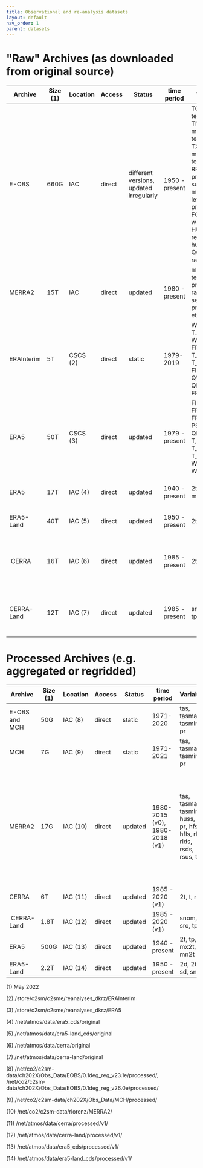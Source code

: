 ```yaml
---
title: Observational and re-analysis datasets
layout: default
nav_order: 1
parent: datasets
---
```


# "Raw" Archives (as downloaded from original source) 	  	  	  	  	  	  	  	  	 

| Archive 	 | Size (1) |	Location |	Access 	| Status 	                                | time period 	 | Variables 	| Temporal Resolution 	| Spatial Resolution 	| more information |
| -----------|----------|----------|----------|-----------------------------------------|----------------|-------------|-----------------------|---------------------|-------------------|
| E-OBS 	   |  660G 	  | IAC 	   | direct 	| different versions, updated irregularly | 1950 - present | TG: mean temperature, TN: minimum temperature, TX: maximum temperature, RR: precipitation sum, PP: mean sea level pressure, FG: mean wind speed, HU: mean relative humidity, QQ: global radiation |	daily |	0.1° and 0.25° |	https://www.ecad.eu/download/ensembles/download.php https://cds.climate.copernicus.eu/cdsapp#!/dataset/insitu-gridded-observations-europe?tab=overview |
| MERRA2 	   | 15T      |	IAC      | direct   |	updated |	1980 - present |	many, temperature, precipitation, radiation, sea level pressure etc. | hourly, sst monthly | 	0.5 lat x 0.625 lon (~50km) |	https://gmao.gsfc.nasa.gov/reanalysis/MERRA-2/ https://climatedataguide.ucar.edu/climate-data/nasas-merra2-reanalysis
| ERAInterim | 5T       | CSCS (2) | direct   |	static |	1979-2019      |	W_SO_REL, T_SO, W_SNOW, FR_LAND, T_SKIN, T_SNOW, FIS, T, U, V, QV, PS, QC, QI, FR_SEA_ICE |	6-hourly |	0.7° x 0.7° (80 km) 	global
| ERA5       | 50T      |	CSCS (3) | direct   | updated |1979 - present  |	FIS, FR_LAND, FR_SEA_ICE, PS, QC, QI, QR, QS, QV, T, T_SKIN, T_SNOW, T_SO, U, V, W_SNOW, W_SO_REL |	hourly |	0.28125° x 0.28125° (31 km) 	List of additional ERA-5 datasets
| ERA5       | 17T      |	IAC (4)  |	direct  |	updated |	1940 - present |	2t, tp, 10si, mn2t, mx2t |	monthly, hourly (variable dependent)| 0.25° x 0.25° |	https://cds.climate.copernicus.eu/cdsapp#!/dataset/reanalysis-era5-single-levels-monthly-means?tab=overview, https://cds.climate.copernicus.eu/cdsapp#!/dataset/reanalysis-era5-single-levels?tab=overview, need to delete original data after processing because of size |
| ERA5-Land  | 40T      |	IAC (5)  |	direct  |	updated |	1950 - present |	2t, snom |	hourly (variable dependent) |	0.1° x 0.1° | 	https://cds.climate.copernicus.eu/cdsapp#!/dataset/reanalysis-era5-land?tab=form, need to delete original data after processing because of size |
| CERRA      | 16T      |	IAC (6)  |	direct  |	updated |	1985 - present |	2t, t, r, ... | 	3-hourly | 	5x5km |	sub-daily regional reanalysis data for Europe, https://cds.climate.copernicus.eu/cdsapp#!/dataset/reanalysis-cerra-single-levels?tab=overview Wishlist: https://docs.google.com/document/d/1YtIabO5PMTsD_i_PqycmzIbrOYigNmuublt_i6FKrhY/edit#heading=h.brsa23yzcugp, download status: https://docs.google.com/spreadsheets/d/1xfM4TZCGXZm4M4VLQW3XPyAk6IX9vjlwj_p6ymX4aDU/edit#gid=0, space constraints prevent us from keeping all the 3-hourly data which have been processed into daily data, see sheet on download process |
| CERRA-Land | 12T      | IAC (7)  | direct   |	updated |	1985 - present |	snom, sro, tp, ... |	3-hourly |	5x5km |	https://cds.climate.copernicus.eu/cdsapp#!/dataset/reanalysis-cerra-land?tab=overview, Wishlist: https://docs.google.com/document/d/1YtIabO5PMTsD_i_PqycmzIbrOYigNmuublt_i6FKrhY/edit#heading=h.brsa23yzcugp, download status: https://docs.google.com/spreadsheets/d/1e58ps_yBmxUG0jvL8ZmNNr7Zz_UXuqIZsz4MdRAzvbM/edit#gid=0, space constraints prevent us from keeping all the 3-hourly data which have been processed into daily data, see sheet on download process |

# Processed Archives (e.g. aggregated or regridded) 	 
| Archive 	 | Size (1) |	Location |	Access | Status  | time period 	 | Variables 	              | Temporal Resolution | Spatial Resolution 	| more information |
| -----------|----------|----------|---------|---------|---------------|--------------------------|---------------------|---------------------|-------------------|
| E-OBS and MCH |	50G 	| IAC (8)  |	direct |	static |	1971-2020    |	tas, tasmax, tasmin, pr |	daily               |	0.11°               |	E-OBS (v23.1e and v26.0e) data with higher resolution MCH data over Switzerland (prepared for CH2025) |
| MCH 	     | 7G       |	IAC (9)  |	direct |	static |	1971-2021 	 | tas, tasmax, tasmin, pr  |	daily               |	~2km                |	gridded observational data from MeteoSwiss over Switzerland |
| MERRA2     |	17G     |	IAC (10) |	direct | updated | 1980-2015 (v0), 1980-2018 (v1) |	tas, tasmax, tasmin, huss, psl, pr, hfss, hfls, rlus, rlds, rsds, rsus, tos |	daily, monthly |	2.5 lat x 2.5 lon (same as cmip6-ng) 	files are consistent with cmip-ng archives, no time period is indicated in filenames |
| CERRA 	   |6T 	      | IAC (11) |	direct | updated | 1985 - 2020 (v1) |	2t, t, r, ...       |	daily, monthly      |	5x5km 	            | sub-daily regional reanalysis data for Europe, https://cds.climate.copernicus.eu/cdsapp#!/dataset/reanalysis-cerra-single-levels?tab=overview, https://docs.google.com/spreadsheets/d/1xfM4TZCGXZm4M4VLQW3XPyAk6IX9vjlwj_p6ymX4aDU/edit#gid=0 |
| CERRA-Land |	1.8T    |	IAC (12) |	direct | updated | 1985 - 2020 (v1) |	snom, sro, tp, ...  |	daily, monthly      |	5x5km 	| https://cds.climate.copernicus.eu/cdsapp#!/dataset/reanalysis-cerra-land?tab=overview, https://docs.google.com/spreadsheets/d/1e58ps_yBmxUG0jvL8ZmNNr7Zz_UXuqIZsz4MdRAzvbM/edit#gid=0 |
| ERA5 	     | 500G     |	IAC (13) | 	direct | updated | 1940 - present |	2t, tp, mx2t, mn2t |	daily, monthly |	0.25° x 0.25° |	https://cds.climate.copernicus.eu/cdsapp#!/dataset/reanalysis-era5-single-levels?tab=overview |
| ERA5-Land  |	2.2T    |	IAC (14) |	direct | updated | 1950 - present |	2d, 2t, sd, snom |	daily, monthly |	0.1° x 0.1° |	https://cds.climate.copernicus.eu/cdsapp#!/dataset/reanalysis-era5-land?tab=form |

(1) May 2022

(2) /store/c2sm/c2sme/reanalyses_dkrz/ERAInterim

(3) /store/c2sm/c2sme/reanalyses_dkrz/ERA5

(4) /net/atmos/data/era5_cds/original

(5) /net/atmos/data/era5-land_cds/original

(6) /net/atmos/data/cerra/original

(7) /net/atmos/data/cerra-land/original

(8) /net/co2/c2sm-data/ch202X/Obs_Data/EOBS/0.1deg_reg_v23.1e/processed/, /net/co2/c2sm-data/ch202X/Obs_Data/EOBS/0.1deg_reg_v26.0e/processed/

(9) /net/co2/c2sm-data/ch202X/Obs_Data/MCH/processed/

(10) /net/co2/c2sm-data/rlorenz/MERRA2/

(11) /net/atmos/data/cerra/processed/v1/

(12) /net/atmos/data/cerra-land/processed/v1/

(13) /net/atmos/data/era5_cds/processed/v1/

(14) /net/atmos/data/era5-land_cds/processed/v1/
